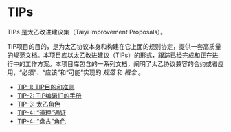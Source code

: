 # TIPs
TIPs 是太乙改进建议集（Taiyi Improvement Proposals）。

TIP项目的目的，是为太乙协议本身和构建在它上面的规则协定，提供一套高质量的规范文档。本项目库以太乙改进建议（TIPs）的形式，跟踪已经完成和正在进行中的工作方案。本项目库包含的一系列文档，阐明了太乙协议兼容的合约或者应用，“必须”、“应该”和“可能”实现的 _规范_ 和 _概念_ 。

- [TIP-1: TIP目的和准则](tip-1.md)
- [TIP-2: TIP编辑们的手册](tip-2.md)
- [TIP-3: 太乙角色](tip-3.md)
- [TIP-4: “道理”通证](tip-4.md)
- [TIP-4: “盘古”角色](tip-5.md)

